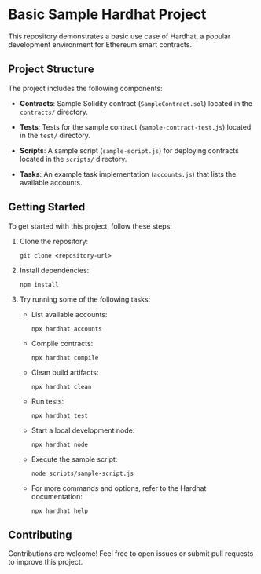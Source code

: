 # Basic Sample Hardhat Project

This repository demonstrates a basic use case of Hardhat, a popular development environment for Ethereum smart contracts.

## Project Structure

The project includes the following components:

- **Contracts**: Sample Solidity contract (`SampleContract.sol`) located in the `contracts/` directory.

- **Tests**: Tests for the sample contract (`sample-contract-test.js`) located in the `test/` directory.

- **Scripts**: A sample script (`sample-script.js`) for deploying contracts located in the `scripts/` directory.

- **Tasks**: An example task implementation (`accounts.js`) that lists the available accounts.

## Getting Started

To get started with this project, follow these steps:

1. Clone the repository:

   ```shell
   git clone <repository-url>
   ```

2. Install dependencies:

   ```shell
   npm install
   ```

3. Try running some of the following tasks:

   - List available accounts:

     ```shell
     npx hardhat accounts
     ```

   - Compile contracts:

     ```shell
     npx hardhat compile
     ```

   - Clean build artifacts:

     ```shell
     npx hardhat clean
     ```

   - Run tests:

     ```shell
     npx hardhat test
     ```

   - Start a local development node:

     ```shell
     npx hardhat node
     ```

   - Execute the sample script:

     ```shell
     node scripts/sample-script.js
     ```

   - For more commands and options, refer to the Hardhat documentation:
     ```shell
     npx hardhat help
     ```

## Contributing

Contributions are welcome! Feel free to open issues or submit pull requests to improve this project.
